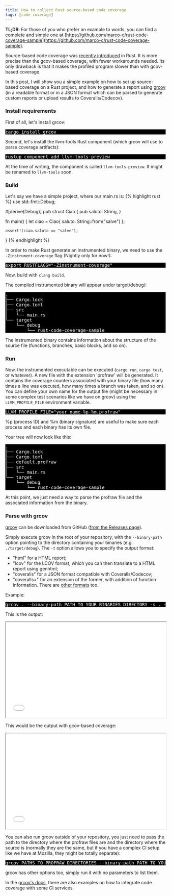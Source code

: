 ```yaml
---
title: How to collect Rust source-based code coverage
tags: [code-coverage]
---
```


**TL;DR**: For those of you who prefer an example to words, you can find a complete and simple one at [https://github.com/marco-c/rust-code-coverage-sample](https://github.com/marco-c/rust-code-coverage-sample).

Source-based code coverage was [recently introduced](https://github.com/rust-lang/rust/issues/34701#issuecomment-723178087) in Rust. It is more precise than the gcov-based coverage, with fewer workarounds needed. Its only drawback is that it makes the profiled program slower than with gcov-based coverage.

In this post, I will show you a simple example on how to set up source-based coverage on a Rust project, and how to generate a report using [grcov](https://github.com/mozilla/grcov) (in a readable format or in a JSON format which can be parsed to generate custom reports or upload results to Coveralls/Codecov).

### Install requirements

First of all, let's install grcov:
<pre style="background-color:black;color:white;">
cargo install grcov
</pre>

Second, let's install the llvm-tools Rust component (which grcov will use to parse coverage artifacts):
<pre style="background-color:black;color:white;">
rustup component add llvm-tools-preview
</pre>
At the time of writing, the component is called `llvm-tools-preview`. It might be renamed to `llvm-tools` soon.


### Build
Let's say we have a simple project, where our main.rs is:
{% highlight rust %}
use std::fmt::Debug;

#[derive(Debug)]
pub struct Ciao {
    pub saluto: String,
}

fn main() {
    let ciao = Ciao{ saluto: String::from("salve") };

    assert!(ciao.saluto == "salve");
}
{% endhighlight %}

In order to make Rust generate an instrumented binary, we need to use the `-Zinstrument-coverage` flag (Nightly only for now!):
<pre style="background-color:black;color:white;">
export RUSTFLAGS="-Zinstrument-coverage"
</pre>

Now, build with `clang build`.

The compiled instrumented binary will appear under target/debug/:
<pre style="background-color:black;color:white;">
.
├── Cargo.lock
├── Cargo.toml
├── src
│   └── main.rs
└── target
    └── debug
        └── rust-code-coverage-sample
</pre>

The instrumented binary contains information about the structure of the source file (functions, branches, basic blocks, and so on).

### Run
Now, the instrumented executable can be executed (`cargo run`, `cargo test`, or whatever). A new file with the extension 'profraw' will be generated. It contains the coverage counters associated with your binary file (how many times a line was executed, how many times a branch was taken, and so on). You can define your own name for the output file (might be necessary in some complex test scenarios like we have on grcov) using the `LLVM_PROFILE_FILE` environment variable.

<pre style="background-color:black;color:white;">
LLVM_PROFILE_FILE="your_name-%p-%m.profraw"
</pre>
%p (process ID) and %m (binary signature) are useful to make sure each process and each binary has its own file.


Your tree will now look like this:
<pre style="background-color:black;color:white;">
.
├── Cargo.lock
├── Cargo.toml
├── default.profraw
├── src
│   └── main.rs
└── target
    └── debug
        └── rust-code-coverage-sample
</pre>

At this point, we just need a way to parse the profraw file and the associated information from the binary.

### Parse with grcov
[grcov](https://github.com/mozilla/grcov) can be downloaded from GitHub ([from the Releases page](https://github.com/mozilla/grcov/releases)).

Simply execute grcov in the root of your repository, with the `--binary-path` option pointing to the directory containing your binaries (e.g. `./target/debug`). The `-t` option allows you to specify the output format:
- "html" for a HTML report;
- "lcov" for the LCOV format, which you can then translate to a HTML report using genhtml;
- "coveralls" for a JSON format compatible with Coveralls/Codecov;
- "coveralls+" for an extension of the former, with addition of function information.
There are [other formats](https://github.com/mozilla/grcov#alternative-reports) too.

Example:
<pre style="background-color:black;color:white;">
grcov . --binary-path PATH_TO_YOUR_BINARIES_DIRECTORY -s . -t html --branch --ignore-not-existing -o ./coverage/
</pre>

This is the output:
<iframe src="/assets/source_based_coverage/src/main.rs.html" width="100%" height="300">
  <p>Your browser does not support iframes.</p>
</iframe>

This would be the output with gcov-based coverage:
<iframe src="/assets/gcov_coverage/src/main.rs.html" width="100%" height="300">
  <p>Your browser does not support iframes.</p>
</iframe>


You can also run grcov outside of your repository, you just need to pass the path to the directory where the profraw files are and the directory where the source is (normally they are the same, but if you have a complex CI setup like we have at Mozilla, they might be totally separate):
<pre style="background-color:black;color:white;">
grcov PATHS_TO_PROFRAW_DIRECTORIES --binary-path PATH_TO_YOUR_BINARIES_DIRECTORY -s PATH_TO_YOUR_SOURCE_CODE -t html --branch --ignore-not-existing -o ./coverage/
</pre>

grcov has other options too, simply run it with no parameters to list them.

In the [grcov's docs](https://github.com/mozilla/grcov#grcov-with-travis), there are also examples on how to integrate code coverage with some CI services.
